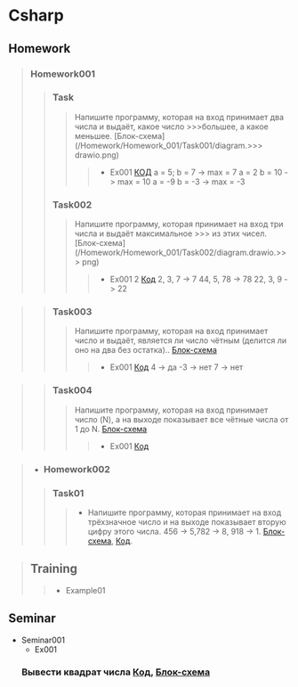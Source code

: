 # Csharp
## Homework
> ### Homework001
>>###  Task
>>>Напишите программу, которая на вход принимает два числа и выдаёт, какое число >>>большее, а какое меньшее. [Блок-схема](/Homework/Homework_001/Task001/diagram.>>> drawio.png)
>>>> -  Ex001 [КОД](/Homework/Homework_001/Task001/Ex01/Program.cs)
>>>>  a = 5; b = 7 -> max = 7
>>>>  a = 2 b = 10 -> max = 10
>>>>  a = -9 b = -3 -> max = -3
>>### Task002
>>>Напишите программу, которая принимает на вход три числа и выдаёт максимальное >>> из этих чисел. [Блок-схема](/Homework/Homework_001/Task002/diagram.drawio.>>> png)
>>>> - Ex001 2 [Код](/Homework/Homework_001/Task002/Ex01/Program.cs)
>>>>    2, 3, 7 -> 7
>>>>    44, 5, 78 -> 78
>>>>    22, 3, 9 -> 22

>> ### Task003
>>> Напишите программу, которая на вход принимает число и выдаёт, является ли число чётным (делится ли оно на два без остатка).. [Блок-схема](/Homework/Homework_001/Task003/diagram.drawio.png)
>>>> - Ex001  [Код](/Homework/Homework_001/Task003/Ex01/Program.cs)
>>>>    4 -> да
>>>>    -3 -> нет
>>>>    7 -> нет

>>### Task004
>>> Напишите программу, которая на вход принимает число (N), а на выходе показывает все чётные числа от 1 до N. [Блок-схема](/Homework/Homework_001/Task004/diagram.drawio.png)
>>>> - Ex001 [Код](/Homework/Homework_001/Task004/Ex01/Program.cs)

>- ### Homework002
>>### Task01
>>> -  Напишите программу, которая принимает на вход трёхзначное число и на выходе показывает вторую цифру этого числа. 
>>> 456 -> 5,782 -> 8, 918 -> 1. [Блок-схема](/Homework/Homework002/Task01/diagram.drawio.png), [Код](/Homework/Homework002/Task01/Program.cs).
 

>## Training
>> - Example01
## Seminar
- Seminar001
    - Ex001
    ### Вывести квадрат числа [Код](/Seminar/Seminar_001/Ex001/Program.cs), [Блок-схема](/Seminar/Seminar_001/Ex001/diagram.drawio.png)